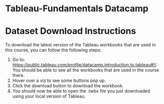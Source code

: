 # Tableau-Fundamentals Datacamp

# Dataset Download Instructions

To download the latest version of the Tableau workbooks that are used in this course, you can follow the following steps:
1. Go to: https://public.tableau.com/profile/datacamp.introduction.to.tableau#!/. You should be able to see all the workbooks that are used in the course there.
2. Hover over a viz to see some buttons pop up.
3. Click the download button to download the workbook.
4. You should now be able to open the .twbx file you just downloaded using your local version of Tableau.

